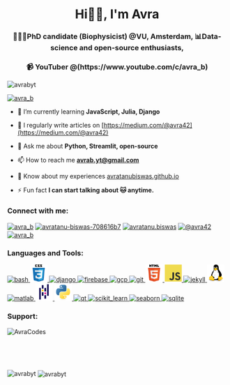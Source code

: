 <h1 align="center">Hi👋🏽, I'm  Avra </h1>
<h3 align="center"> 👨🏽‍🎓PhD candidate (Biophysicist) @VU, Amsterdam, 📊Data-science and open-source enthusiasts, </h3>
<h3 align="center"> 📹 YouTuber @(https://www.youtube.com/c/avra_b)</h3>

<p align="left"> <img src="https://komarev.com/ghpvc/?username=avrabyt&label=Profile%20views&color=0e75b6&style=flat" alt="avrabyt" /> </p>

<p align="left"> <a href="https://twitter.com/avra_b" target="blank"><img src="https://img.shields.io/twitter/follow/avra_b?logo=twitter&style=for-the-badge" alt="avra_b" /></a> </p>

- 🌱 I’m currently learning **JavaScript, Julia, Django**

- 📝 I regularly write articles on [https://medium.com/@avra42](https://medium.com/@avra42)

- 💬 Ask me about **Python, Streamlit, open-source**

- 📫 How to reach me **avrab.yt@gmail.com**

- 📄 Know about my experiences [avratanubiswas.github.io](avratanubiswas.github.io)

- ⚡ Fun fact **I can start talking about 🐱 anytime.**


<h3 align="left">Connect with me:</h3>
<p align="left">
<a href="https://twitter.com/avra_b" target="blank"><img align="center" src="https://raw.githubusercontent.com/rahuldkjain/github-profile-readme-generator/master/src/images/icons/Social/twitter.svg" alt="avra_b" height="30" width="40" /></a>
<a href="https://linkedin.com/in/avratanu-biswas-708616b7" target="blank"><img align="center" src="https://raw.githubusercontent.com/rahuldkjain/github-profile-readme-generator/master/src/images/icons/Social/linked-in-alt.svg" alt="avratanu-biswas-708616b7" height="30" width="40" /></a>
<a href="https://instagram.com/avratanu.biswas" target="blank"><img align="center" src="https://raw.githubusercontent.com/rahuldkjain/github-profile-readme-generator/master/src/images/icons/Social/instagram.svg" alt="avratanu.biswas" height="30" width="40" /></a>
<a href="https://medium.com/@avra42" target="blank"><img align="center" src="https://raw.githubusercontent.com/rahuldkjain/github-profile-readme-generator/master/src/images/icons/Social/medium.svg" alt="@avra42" height="30" width="40" /></a>
<a href="https://www.youtube.com/c/avra_b" target="blank"><img align="center" src="https://raw.githubusercontent.com/rahuldkjain/github-profile-readme-generator/master/src/images/icons/Social/youtube.svg" alt="avra_b" height="30" width="40" /></a>
</p>

<h3 align="left">Languages and Tools:</h3>
<p align="left"> <a href="https://www.gnu.org/software/bash/" target="_blank" rel="noreferrer"> <img src="https://www.vectorlogo.zone/logos/gnu_bash/gnu_bash-icon.svg" alt="bash" width="40" height="40"/> </a> <a href="https://www.w3schools.com/css/" target="_blank" rel="noreferrer"> <img src="https://raw.githubusercontent.com/devicons/devicon/master/icons/css3/css3-original-wordmark.svg" alt="css3" width="40" height="40"/> </a> <a href="https://www.djangoproject.com/" target="_blank" rel="noreferrer"> <img src="https://cdn.worldvectorlogo.com/logos/django.svg" alt="django" width="40" height="40"/> </a> <a href="https://firebase.google.com/" target="_blank" rel="noreferrer"> <img src="https://www.vectorlogo.zone/logos/firebase/firebase-icon.svg" alt="firebase" width="40" height="40"/> </a> <a href="https://cloud.google.com" target="_blank" rel="noreferrer"> <img src="https://www.vectorlogo.zone/logos/google_cloud/google_cloud-icon.svg" alt="gcp" width="40" height="40"/> </a> <a href="https://git-scm.com/" target="_blank" rel="noreferrer"> <img src="https://www.vectorlogo.zone/logos/git-scm/git-scm-icon.svg" alt="git" width="40" height="40"/> </a> <a href="https://www.w3.org/html/" target="_blank" rel="noreferrer"> <img src="https://raw.githubusercontent.com/devicons/devicon/master/icons/html5/html5-original-wordmark.svg" alt="html5" width="40" height="40"/> </a> <a href="https://developer.mozilla.org/en-US/docs/Web/JavaScript" target="_blank" rel="noreferrer"> <img src="https://raw.githubusercontent.com/devicons/devicon/master/icons/javascript/javascript-original.svg" alt="javascript" width="40" height="40"/> </a> <a href="https://jekyllrb.com/" target="_blank" rel="noreferrer"> <img src="https://www.vectorlogo.zone/logos/jekyllrb/jekyllrb-icon.svg" alt="jekyll" width="40" height="40"/> </a> <a href="https://www.linux.org/" target="_blank" rel="noreferrer"> <img src="https://raw.githubusercontent.com/devicons/devicon/master/icons/linux/linux-original.svg" alt="linux" width="40" height="40"/> </a> <a href="https://www.mathworks.com/" target="_blank" rel="noreferrer"> <img src="https://upload.wikimedia.org/wikipedia/commons/2/21/Matlab_Logo.png" alt="matlab" width="40" height="40"/> </a> <a href="https://pandas.pydata.org/" target="_blank" rel="noreferrer"> <img src="https://raw.githubusercontent.com/devicons/devicon/2ae2a900d2f041da66e950e4d48052658d850630/icons/pandas/pandas-original.svg" alt="pandas" width="40" height="40"/> </a> <a href="https://www.python.org" target="_blank" rel="noreferrer"> <img src="https://raw.githubusercontent.com/devicons/devicon/master/icons/python/python-original.svg" alt="python" width="40" height="40"/> </a> <a href="https://www.qt.io/" target="_blank" rel="noreferrer"> <img src="https://upload.wikimedia.org/wikipedia/commons/0/0b/Qt_logo_2016.svg" alt="qt" width="40" height="40"/> </a> <a href="https://scikit-learn.org/" target="_blank" rel="noreferrer"> <img src="https://upload.wikimedia.org/wikipedia/commons/0/05/Scikit_learn_logo_small.svg" alt="scikit_learn" width="40" height="40"/> </a> <a href="https://seaborn.pydata.org/" target="_blank" rel="noreferrer"> <img src="https://seaborn.pydata.org/_images/logo-mark-lightbg.svg" alt="seaborn" width="40" height="40"/> </a> <a href="https://www.sqlite.org/" target="_blank" rel="noreferrer"> <img src="https://www.vectorlogo.zone/logos/sqlite/sqlite-icon.svg" alt="sqlite" width="40" height="40"/> </a> </p>

<h3 align="left">Support:</h3>
<p><a href="https://www.buymeacoffee.com/AvraCodes"> <img align="left" src="https://cdn.buymeacoffee.com/buttons/v2/default-yellow.png" height="50" width="210" alt="AvraCodes" /></a></p><br><br>

<br><br>
<p><img align="left" src="https://github-readme-stats.vercel.app/api/top-langs?username=avrabyt&show_icons=true&locale=en&layout=compact" alt="avrabyt" /></p>

<p>&nbsp;<img align="center" src="https://github-readme-stats.vercel.app/api?username=avrabyt&show_icons=true&locale=en" alt="avrabyt" /></p>

